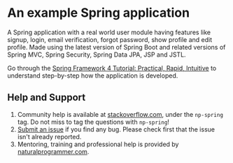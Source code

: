 # An example Spring application

A Spring application with a real world user module having features like signup, login, email verification, forgot password, show profile and edit profile. Made using the latest version of Spring Boot and related versions of Spring MVC, Spring Security, Spring Data JPA, JSP and JSTL.

Go through the [Spring Framework 4 Tutorial: Practical, Rapid, Intuitive](http://www.naturalprogrammer.com/spring-tutorial-4/) to understand step-by-step how the application is developed.

## Help and Support
1. Community help is available at [stackoverflow.com](http://stackoverflow.com/questions/tagged/spring-lemon), under the `np-spring` tag. Do not miss to tag the questions with `np-spring`!
1. [Submit an issue](https://github.com/naturalprogrammer/np-spring-tutorial/issues) if you find any bug. Please check first that the issue isn't already reported.
1. Mentoring, training and professional help is provided by [naturalprogrammer.com](http://www.naturalprogrammer.com/consulting/).
